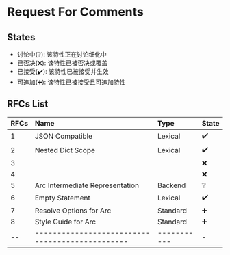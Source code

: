 Request For Comments
====================

## States

- 讨论中(❔): 该特性正在讨论细化中
- 已否决(❌): 该特性已被否决或覆盖
- 已接受(✔️): 该特性已被接受并生效
- 可追加(➕): 该特性已被接受且可追加特性


## RFCs List

| RFCs | Name                                            | Type        | State |
| :--- | :---------------------------------------------- | :---------- | :---- |
| 1    | JSON Compatible                                 | Lexical     | ✔️    |
| 2    | Nested Dict Scope                               | Lexical     | ✔️    |
| 3    |                                                 |             | ❌     |
| 4    |                                                 |             | ❌     |
| 5    | Arc Intermediate Representation                 | Backend     | ❔     |
| 6    | Empty Statement                                 | Lexical     | ✔️    |
| 7    | Resolve Options for Arc                         | Standard    | ➕     |
| 8    | Style Guide for Arc                             | Standard    | ➕     |
| --   | ----------------------------------------------- | ----------- | -     |